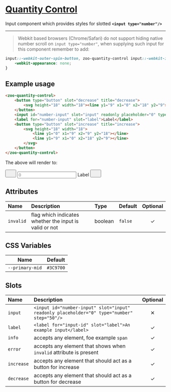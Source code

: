 # [Quantity Control](#quantity-control)

Input component which provides styles for slotted **`<input type="number"/>`**

***

> Webkit based browsers (Chrome/Safari) do not support hiding native number scroll on `input type="number"`,
> when supplying such input for this component remember to add:

```CSS
input::-webkit-outer-spin-button, zoo-quantity-control input::-webkit-inner-spin-button {
	-webkit-appearance: none;
}
```

## Example usage

```HTML
<zoo-quantity-control>
	<button type="button" slot="decrease" title="decrease">
		<svg height="18" width="18"><line y1="9" x1="0" x2="18" y2="9"></line></svg>
	</button>
	<input id="number-input" slot="input" readonly placeholder="0" type="number" step="50"/>
	<label for="number-input" slot="label">Label</label>
	<button type="button" slot="increase" title="increase">
		<svg height="18" width="18">
			<line y1="0" x1="9" x2="9" y2="18"></line>
			<line y1="9" x1="0" x2="18" y2="9"></line>
		</svg>
	</button>
</zoo-quantity-control>
```

The above will render to:

<zoo-quantity-control>
	<button type="button" slot="decrease" title="decrease">
		<svg height="18" width="18"><line y1="9" x1="0" x2="18" y2="9"></line></svg>
	</button>
	<input id="number-input" slot="input" readonly placeholder="0" type="number" step="50"/>
	<label for="number-input" slot="label">Label</label>
	<button type="button" slot="increase" title="increase">
		<svg height="18" width="18">
			<line y1="0" x1="9" x2="9" y2="18"></line>
			<line y1="9" x1="0" x2="18" y2="9"></line>
		</svg>
	</button>
</zoo-quantity-control>

## Attributes

| **Name**  | **Description**                                        | **Type** | **Default** | **Optional** |
| :-------- | :----------------------------------------------------- | :------- | :---------- | :----------: |
| `invalid` | flag which indicates whether the input is valid or not | boolean  | `false`     |   &#10003;   |

## CSS Variables

|    **Name**     | **Default** |
| :-------------: | :---------: |
| `--primary-mid` |  `#3C9700`  |

## Slots

| **Name**   | **Description**                                                                            | **Optional** |
| :--------- | :----------------------------------------------------------------------------------------- | :----------: |
| `input`    | `<input id="number-input" slot="input" readonly placeholder="0" type="number" step="50"/>` |   &#10005;   |
| `label`    | `<label for="input-id" slot="label">An example input</label>`                              |   &#10003;   |
| `info`     | accepts any element, foe example `span`                                                    |   &#10003;   |
| `error`    | accepts any element that shows when `invalid` attribute is present                         |   &#10003;   |
| `increase` | accepts any element that should act as a button for increase                               |   &#10003;   |
| `decrease` | accepts any element that should act as a button for decrease                               |   &#10003;   |
